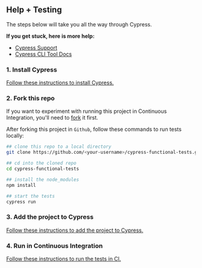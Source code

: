 ## Help + Testing
The steps below will take you all the way through Cypress.

**If you get stuck, here is more help:**

* [Cypress Support](https://on.cypress.io/support)
* [Cypress CLI Tool Docs](https://github.com/cypress-io/cypress-cli)

### 1. Install Cypress

[Follow these instructions to install Cypress.](https://on.cypress.io/installing-cypress)

### 2. Fork this repo

If you want to experiment with running this project in Continuous Integration, you'll need to [fork](https://github.com/cypress-io/cypress-example-phonecat#fork-destination-box) it first.

After forking this project in `Github`, follow these commands to run tests locally:

```bash
## clone this repo to a local directory
git clone https://github.com/<your-username>/cypress-functional-tests.git

## cd into the cloned repo
cd cypress-functional-tests

## install the node_modules
npm install

## start the tests
cypress run
```

### 3. Add the project to Cypress

[Follow these instructions to add the project to Cypress.](https://on.cypress.io/writing-your-first-test)

### 4. Run in Continuous Integration

[Follow these instructions to run the tests in CI.](https://on.cypress.io/continuous-integration)
